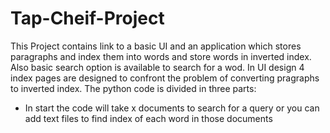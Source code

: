 # Tap-Cheif-Project
This Project contains link to a basic UI and an application which stores paragraphs and index them into words and store words in inverted index. Also basic search option is available to search for a wod. In UI design 4 index pages are designed to confront the problem of converting pragraphs to inverted index.
The python code is divided in three parts:
- In start the code will take x documents to search for a query or you can add text files to find index of each word in those documents

